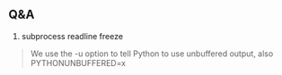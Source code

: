 ## Q&A
1. subprocess readline freeze
> We use the -u option to tell Python to use unbuffered output, also PYTHONUNBUFFERED=x